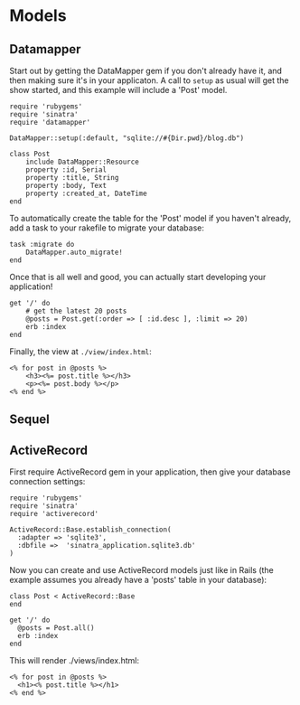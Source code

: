 Models
======

Datamapper
----------

Start out by getting the DataMapper gem if you don't already have it, and then
making sure it's in your applicaton. A call to `setup` as usual will get the
show started, and this example will include a 'Post' model.

    require 'rubygems'
    require 'sinatra'
    require 'datamapper'
    
    DataMapper::setup(:default, "sqlite://#{Dir.pwd}/blog.db")
    
    class Post
        include DataMapper::Resource
        property :id, Serial
        property :title, String
        property :body, Text
        property :created_at, DateTime
    end

To automatically create the table for the 'Post' model if you haven't already,
add a task to your rakefile to migrate your database:

    task :migrate do
        DataMapper.auto_migrate!
    end

Once that is all well and good, you can actually start developing your
application!

    get '/' do
        # get the latest 20 posts
        @posts = Post.get(:order => [ :id.desc ], :limit => 20)
        erb :index
    end

Finally, the view at `./view/index.html`:

    <% for post in @posts %>
        <h3><%= post.title %></h3>
        <p><%= post.body %></p>
    <% end %>


Sequel
------

ActiveRecord
------------
First require ActiveRecord gem in your application, then give your database
connection settings:

    require 'rubygems'
    require 'sinatra'
    require 'activerecord'

    ActiveRecord::Base.establish_connection(
      :adapter => 'sqlite3',
      :dbfile =>  'sinatra_application.sqlite3.db'
    )

Now you can create and use ActiveRecord models just like in Rails (the example
assumes you already have a 'posts' table in your database):

    class Post < ActiveRecord::Base
    end
    
    get '/' do
      @posts = Post.all()
      erb :index 
    end
    
This will render ./views/index.html:

    <% for post in @posts %>
      <h1><% post.title %></h1>
    <% end %>

